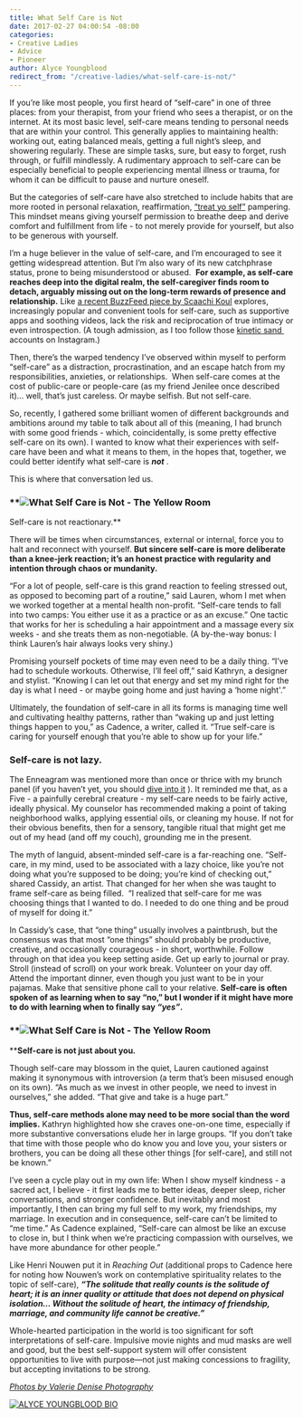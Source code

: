 ```yaml
---
title: What Self Care is Not
date: 2017-02-27 04:00:54 -08:00
categories:
- Creative Ladies
- Advice
- Pioneer
author: Alyce Youngblood
redirect_from: "/creative-ladies/what-self-care-is-not/"
---
```


If you’re like most people, you first heard of “self-care” in one of three places: from your therapist, from your friend who sees a therapist, or on the internet. At its most basic level, self-care means tending to personal needs that are within your control. This generally applies to maintaining health: working out, eating balanced meals, getting a full night’s sleep, and showering regularly. These are simple tasks, sure, but easy to forget, rush through, or fulfill mindlessly. A rudimentary approach to self-care can be especially beneficial to people experiencing mental illness or trauma, for whom it can be difficult to pause and nurture oneself.

But the categories of self-care have also stretched to include habits that are more rooted in personal relaxation, reaffirmation, [“treat yo self”](https://www.youtube.com/watch?v=ZsABTmT1_M0) pampering.  This mindset means giving yourself permission to breathe deep and derive comfort and fulfillment from life - to not merely provide for yourself, but also to be generous with yourself.

I’m a huge believer in the value of self-care, and I’m encouraged to see it getting widespread attention. But I’m also wary of its new catchphrase status, prone to being misunderstood or abused.  **For example, as self-care reaches deep into the digital realm, the self-caregiver finds room to detach, arguably missing out on the long-term rewards of presence and relationship.** Like [a recent BuzzFeed piece by Scaachi Koul](https://www.buzzfeed.com/scaachikoul/the-manufactured-intimacy-of-online-self-care?utm_term=.gdA9EjPeN#.hvx6mXjYD) explores, increasingly popular and convenient tools for self-care, such as supportive apps and soothing videos, lack the risk and reciprocation of true intimacy or even introspection. (A tough admission, as I too follow those [kinetic sand ](https://www.instagram.com/sand.isfying/?hl=en) accounts on Instagram.)

Then, there’s the warped tendency I’ve observed within myself to perform “self-care” as a distraction, procrastination, and an escape hatch from my responsibilities, anxieties, or relationships.  When self-care comes at the cost of public-care or people-care (as my friend Jenilee once described it)… well, that’s just careless. Or maybe selfish. But not self-care.

So, recently, I gathered some brilliant women of different backgrounds and ambitions around my table to talk about all of this (meaning, I had brunch with some good friends - which, coincidentally, is some pretty effective self-care on its own). I wanted to know what their experiences with self-care have been and what it means to them, in the hopes that, together, we could better identify what self-care is **_not_** .

This is where that conversation led us.

### **![What Self Care is Not - The Yellow Room](https://yellow-blog-images.imgix.net/2017/02/ValerieDenisePhotos.jpg)  
Self-care is not reactionary.**

There will be times when circumstances, external or internal, force you to halt and reconnect with yourself. **But sincere self-care is more deliberate than a knee-jerk reaction; it’s an honest practice with regularity and intention through chaos or mundanity.**

“For a lot of people, self-care is this grand reaction to feeling stressed out, as opposed to becoming part of a routine,” said Lauren, whom I met when we worked together at a mental health non-profit. “Self-care tends to fall into two camps: You either use it as a practice or as an excuse.” One tactic that works for her is scheduling a hair appointment and a massage every six weeks - and she treats them as non-negotiable. (A by-the-way bonus: I think Lauren’s hair always looks very shiny.)

Promising yourself pockets of time may even need to be a daily thing. “I’ve had to schedule workouts. Otherwise, I’ll feel off,” said Kathryn, a designer and stylist. “Knowing I can let out that energy and set my mind right for the day is what I need - or maybe going home and just having a ‘home night'.”

Ultimately, the foundation of self-care in all its forms is managing time well and cultivating healthy patterns, rather than “waking up and just letting things happen to you,” as Cadence, a writer, called it. “True self-care is caring for yourself enough that you’re able to show up for your life.”

### **Self-care is not lazy.**

The Enneagram was mentioned more than once or thrice with my brunch panel (if you haven’t yet, you should [dive into it](https://www.enneagraminstitute.com/) ). It reminded me that, as a Five - a painfully cerebral creature - my self-care needs to be fairly active, ideally physical. My counselor has recommended making a point of taking neighborhood walks, applying essential oils, or cleaning my house. If not for their obvious benefits, then for a sensory, tangible ritual that might get me out of my head (and off my couch), grounding me in the present.

The myth of languid, absent-minded self-care is a far-reaching one. “Self-care, in my mind, used to be associated with a lazy choice, like you’re not doing what you’re supposed to be doing; you’re kind of checking out,” shared Cassidy, an artist. That changed for her when she was taught to frame self-care as being filled.  “I realized that self-care for me was choosing things that I wanted to do. I needed to do one thing and be proud of myself for doing it.”

In Cassidy’s case, that “one thing” usually involves a paintbrush, but the consensus was that most “one things” should probably be productive, creative, and occasionally courageous - in short, worthwhile. Follow through on that idea you keep setting aside. Get up early to journal or pray. Stroll (instead of scroll) on your work break. Volunteer on your day off. Attend the important dinner, even though you just want to be in your pajamas. Make that sensitive phone call to your relative. **Self-care is often spoken of as learning when to say “no,” but I wonder if it might have more to do with learning when to finally say _“yes”_.**

### **![What Self Care is Not - The Yellow Room](https://yellow-blog-images.imgix.net/2017/02/ValerieDenisePhotos-8.jpg)  
****Self-care is not just about you.**

Though self-care may blossom in the quiet, Lauren cautioned against making it synonymous with introversion (a term that’s been misused enough on its own). “As much as we invest in other people, we need to invest in ourselves,” she added. “That give and take is a huge part.”

**Thus, self-care methods alone may need to be more social than the word implies.** Kathryn highlighted how she craves one-on-one time, especially if more substantive conversations elude her in large groups. “If you don’t take that time with those people who do know you and love you, your sisters or brothers, you can be doing all these other things [for self-care], and still not be known.”

I’ve seen a cycle play out in my own life: When I show myself kindness - a sacred act, I believe - it first leads me to better ideas, deeper sleep, richer conversations, and stronger confidence. But inevitably and most importantly, I then can bring my full self to my work, my friendships, my marriage. In execution and in consequence, self-care can’t be limited to “me time.” As Cadence explained, “Self-care can almost be like an excuse to close in, but I think when we’re practicing compassion with ourselves, we have more abundance for other people.”

Like Henri Nouwen put it in _Reaching Out_ (additional props to Cadence here for noting how Nouwen’s work on contemplative spirituality relates to the topic of self-care), **_“The solitude that really counts is the solitude of heart; it is an inner quality or attitude that does not depend on physical isolation… Without the solitude of heart, the intimacy of friendship, marriage, and community life cannot be creative.”_**

Whole-hearted participation in the world is too significant for soft interpretations of self-care. Impulsive movie nights and mud masks are well and good, but the best self-support system will offer consistent opportunities to live with purpose—not just making concessions to fragility, but accepting invitations to be strong.

[_Photos by Valerie Denise Photography_](http://www.valeriedenisephotos.com/)

[![ALYCE YOUNGBLOOD BIO](https://yellow-blog-images.imgix.net/2017/02/ALYCE-YOUNGBLOOD.jpg)](http://www.alyceyoungblood.com/)
